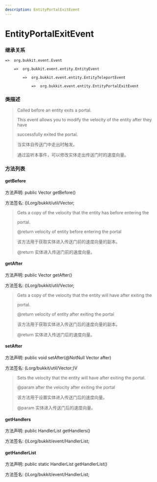 ```yaml
---
description: EntityPortalExitEvent
---
```


# EntityPortalExitEvent

### 继承关系

    =>  org.bukkit.event.Event

        =>  org.bukkit.event.entity.EntityEvent

            =>  org.bukkit.event.entity.EntityTeleportEvent

                =>  org.bukkit.event.entity.EntityPortalExitEvent

### 类描述

> Called before an entity exits a portal.
>
> <p>
>
> This event allows you to modify the velocity of the entity after they have
>
> successfully exited the portal.
>
> 当实体自传送门中走出时触发。
>
> 通过监听本事件，可以修改实体走出传送门时的速度向量。

### 方法列表

#### getBefore

方法声明: public Vector getBefore()

方法签名: ()Lorg/bukkit/util/Vector;

> Gets a copy of the velocity that the entity has before entering the
>
> portal.
>
> @return velocity of entity before entering the portal
>
> 该方法用于获取实体进入传送门前的速度向量的副本。
>
> @return 实体进入传送门前的速度向量。

#### getAfter

方法声明: public Vector getAfter()

方法签名: ()Lorg/bukkit/util/Vector;

> Gets a copy of the velocity that the entity will have after exiting the
>
> portal.
>
> @return velocity of entity after exiting the portal
>
> 该方法用于获取实体进入传送门后的速度向量的副本。
>
> @return 实体进入传送门后的速度向量。

#### setAfter

方法声明: public void setAfter(@NotNull Vector after)

方法签名: (Lorg/bukkit/util/Vector;)V

> Sets the velocity that the entity will have after exiting the portal.
>
> @param after the velocity after exiting the portal
>
> 该方法用于设置实体进入传送门后的速度向量。
>
> @param 实体进入传送门后的速度向量。


#### getHandlers

方法声明: public HandlerList getHandlers()

方法签名: ()Lorg/bukkit/event/HandlerList;

#### getHandlerList

方法声明: public static HandlerList getHandlerList()

方法签名: ()Lorg/bukkit/event/HandlerList;